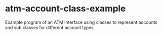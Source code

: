 # atm-account-class-example
Example program of an ATM interface using classes to represent accounts and sub classes for different account types

